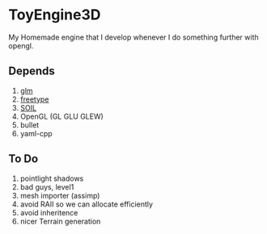 # ToyEngine3D

My Homemade engine that I develop whenever I do something further with opengl.

## Depends

1. [glm](http://glm.g-truc.net/0.9.7/index.html)
2. [freetype](http://www.freetype.org/)
3. [SOIL](http://www.lonesock.net/soil.html)
4. OpenGL (GL GLU GLEW)
5. bullet
6. yaml-cpp

## To Do

1. pointlight shadows
2. bad guys, level1
3. mesh importer (assimp)
4. avoid RAII so we can allocate efficiently
5. avoid inheritence
6. nicer Terrain generation
